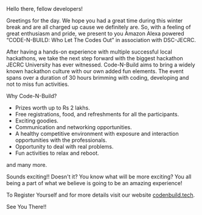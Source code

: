Hello there, fellow developers!

Greetings for the day. We hope you had a great time during this winter break
and are all charged up cause we definitely are.  So, with a feeling of great
enthusiasm and pride, we present to you Amazon Alexa powered “CODE-N-BUILD: Who
Let The Codes Out” in association with DSC-JECRC.

After having a hands-on experience with multiple successful local hackathons,
we take the next step forward with the biggest hackathon JECRC University has
ever witnessed. Code-N-Build aims to bring a widely known hackathon culture
with our own added fun elements. The event spans over a duration of 30 hours
brimming with coding, developing and not to miss fun activities.

Why Code-N-Build?

- Prizes worth up to Rs 2 lakhs.
- Free registrations, food, and refreshments for all the participants.
- Exciting goodies.
- Communication and networking opportunities.
- A healthy competitive environment with exposure and interaction opportunities with the professionals.
- Opportunity to deal with real problems.
- Fun activities to relax and reboot.

and many more.

Sounds exciting!! Doesn't it? You know what will be more exciting? You all being a part of what we believe is going to be an amazing experience!

To Register Yourself and for more details visit our website [codenbuild.tech](https://codenbuild.tech/).

See You There!!
